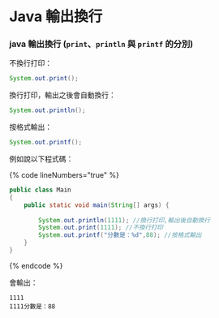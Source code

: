 # Java 輸出換行

### java 輸出換行 (`print`、`println` 與 `printf` 的分別)

不換行打印：

```java
System.out.print();
```

換行打印，輸出之後會自動換行：

```java
System.out.println();
```

按格式輸出：

```java
System.out.printf();
```

例如說以下程式碼：

{% code lineNumbers="true" %}
```java
public class Main
{
    public static void main(String[] args) {
         
        System.out.println(1111); //換行打印,輸出後自動換行
        System.out.print(1111); //不換行打印
        System.out.printf("分數是：%d",88); //按格式輸出
    }
}
```
{% endcode %}

會輸出：

```
1111
1111分數是：88
```
